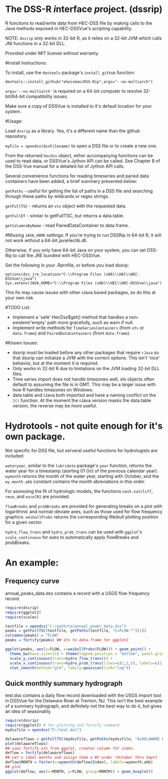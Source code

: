 The DSS-R *i*nterface *p*roject. (dssrip)
=========================================

R functions to read/write data from HEC-DSS file by making calls to the Java methods exposed in HEC-DSSVue's scripting capability.

NOTE: ```dssrip``` only works in 32-bit R, as it relies on a 32-bit JVM which calls JNI functions in a 32-bit DLL.

Provided under MIT license without warranty.

#Install Instructions:

To install, use the ```devtools``` package's ```install_github``` function:
```
devtools::install_github("eheisman/DSS-Rip",args="--no-multiarch")
```

```args='--no-multiarch'``` is required on a 64-bit computer to resolve 32-bit/64-bit compatibility issues.

Make sure a copy of DSSVue is installed to it's default location for your system.

#Usage:

Load ```dssrip``` as a library.  Yes, it's a different name than the github repository.

```myFile = opendss(dssFilename)``` to open a DSS file or to create a new one.  

From the returned ```hecdss``` object, either accompanying functions can be used to read data, or DSSVue's Jython API can be called.  See Chapter 8 of the DSS-Vue manual for a detailed list of Jython API calls.

Several convenience functions for reading timeseries and paried data containers have been added, a brief summary presented below:

```getPaths``` - useful for getting the list of paths in a DSS file and searching through these paths by wildcards or regex strings.

```getFullTSC``` - returns an ```xts``` object with the requested data.

```getFullDT``` - similar to getFullTSC, but returns a data.table.

```getColumnsByName``` - read PairedDataContainer to data.frame.

#Missing ```JAVA_HOME``` settings:
If you're trying to run DSSRip in 64-bit R, it will not work without a 64-bit javaHeclib.dll.

Otherwise, if you only have 64-bit Java on your system, you can set DSS-Rip to call the JRE bundled with HEC-DSSVue.

Set the following in your .Rprofile, or before you load dssrip:

```
options(dss_jre_location="C:\\Program Files (x86)\\HEC\\HEC-DSSVue\\java")
Sys.setenv(JAVA_HOME="C:\\Program Files (x86)\\HEC\\HEC-DSSVue\\java")
```

This fix may cause issues with other rJava based packages, so do this at your own risk.


#TODO List:
- Implement a 'safe' HecDss$get() method that handles a non-existent/'empty' path more gracefully, such as warn if null.
- Implement write methods for ```TimeSeriesContainers``` (from ```xts``` or ```data.frame```) and ```PairedDataContainers``` (from ```data.frame```).

#Known Issues:
- dssrip must be loaded before any other packages that require ```rJava``` so that dssrip can initialize a JVM with the correct options.  This isn't 'nice' behavior, but at the moment it is required.
- Only works in 32-bit R due to limitations on the JVM loading 32-bit DLL files.
- Time series import does not handle timezones well, xts objects often default to assuming the file is in GMT.  This may be a larger issue with how R handles timezones on Windows.
- data.table and rJava both imported and have a naming conflict on the ```J()``` function.  At the moment the rJava version masks the data.table version, the reverse may be more useful.

# Hydrotools - not quite enough for it's own package.

Not specific for DSS file, but serveral useful functions for hydrologists are included:

```wateryear```, similar to the ```lubridate``` package's ```year``` function, returns the water year for a timestamp (starting 01 Oct of the previous calendar year). ```wymonth``` returns the month of the water year, starting with October, and the ```wy.month.abb``` constant contains the month abreviations in this order.

For assessing the fit of hydrologic models, the functions ```nash.sutcliff```, ```rmse```, and ```excelR2``` are provided.

```flowBreaks``` and ```probBreaks``` are provided for generating breaks on a plot with logarithmic and normal-deviate axes, such as those used for flow frequency graphics.  ```weibullProbs``` returns the corresponding Weibull plotting position for a given vector.

```hydro_flow_trans``` and ```hydro_prob_trans``` can be used with ```ggplot```'s ```scale_continuous``` for axes to automatically apply flowBreaks and probBreaks.

# An example:

## Frequency curve
annual_peaks_data.dss contains a record with a USGS flow frequency record.

```r
require(dssrip)
require(ggplot2)
require(scales)

testfile = opendss("C:/path/to/annual_peaks_data.dss")
peaks = getFullTSC(testfile, getPaths(testfile, "C=FLOW-*")[1])
colnames(peaks) = "FLOW"
peaks = fortify(peaks) ## xts to data.frame for ggplot2

ggplot(peaks, aes(y=FLOW, x=weibullProbs(FLOW))) + geom_point() + 
  theme_bw(base_size=11) + theme(legend.position = "bottom", panel.grid.minor=element_blank()) +
  scale_y_continuous(trans=hydro_flow_trans()) + 
  scale_x_continuous(trans=hydro_prob_trans(lines=c(1,2,5), labels=c(1,2,5), byPeriod=TRUE)) + 
  stat_smooth(method="glm", family=gaussian(link="log"))
```

## Quick monthly summary hydrograph
test.dss contains a daily flow record downloaded with the USGS Import tool in DSSVue for the Delaware River at Trenton, NJ.  This isn't the best example of a summary hydrograph, and definitely not the best way to do it, but gives an idea of seasonality.
```r
require(dssrip)
require(ggplot2) # for plotting and fortify command
mydssfile = opendss("F:/test.dss")

delawareflows = getFullTSC(mydssfile, getPaths(mydssfile, "A=DELAWARE RIVER B=TRENTON NJ C=FLOW"))
plot(delawareflows)
## uses fortify.xts from ggplot, creates column for index.
deflow = fortify(delawareflows)
## Let's label months and assign them a WY order (October thru Sept)
deflow$MONTH = factor(x=wymonth(deflow$Index), labels=wymonth.abb)
## plot
ggplot(deflow, aes(x=MONTH, y=FLOW, group=MONTH)) + geom_boxplot()
```
